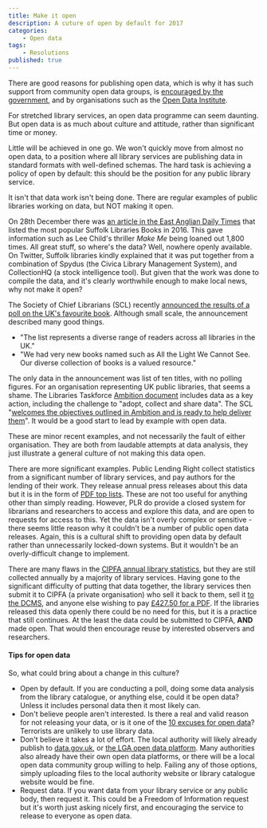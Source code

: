 ```yaml
---
title: Make it open
description: A cuture of open by default for 2017
categories:
    - Open data
tags:
    - Resolutions
published: true
---
```


There are good reasons for publishing open data, which is why it has such support from community open data groups, is [encouraged by the government](https://www.gov.uk/government/publications/open-data-white-paper-unleashing-the-potential), and by organisations such as the [Open Data Institute](http://theodi.org/).

For stretched library services, an open data programme can seem daunting.  But open data is as much about culture and attitude, rather than significant time or money.

Little will be achieved in one go.  We won't quickly move from almost no open data, to a position where all library services are publishing data in standard formats with well-defined schemas.  The hard task is achieving a policy of open by default:  this should be the position for any public library service.

It isn't that data work isn't being done.  There are regular examples of public libraries working on data, but NOT making it open.

On 28th December there was [an article in the East Anglian Daily Times](http://www.eadt.co.uk/news/lee_child_s_make_me_and_roald_dahl_s_the_bfg_are_most_popular_suffolk_library_books_in_2016_1_4830148) that listed the most popular Suffolk Libraries Books in 2016.  This gave information such as Lee Child's thriller *Make Me* being loaned out 1,800 times.  All great stuff, so where's the data?  Well, nowhere openly available.  On Twitter, Suffolk libraries kindly explained that it was put together from a combination of Spydus (the Civica Library Management System), and CollectionHQ (a stock intelligence tool).  But given that the work was done to compile the data, and it's clearly worthwhile enough to make local news, why not make it open?

The Society of Chief Librarians (SCL) recently [announced the results of a poll on the UK's favourite book](http://goscl.com/pride-and-prejudice-named-uks-favourite-book/).  Although small scale, the announcement described many good things.

- "The list represents a diverse range of readers across all libraries in the UK."
- "We had very new books named such as All the Light We Cannot See. Our diverse collection of books is a valued resource."

The only data in the announcement was list of ten titles, with no polling figures.  For an organisation representing UK public libraries, that seems a shame.  The Libraries Taskforce [Ambition document](https://www.gov.uk/government/publications/libraries-deliver-ambition-for-public-libraries-in-england-2016-to-2021/libraries-deliver-ambition-for-public-libraries-in-england-2016-to-2021) includes data as a key action, including the challenge to "adopt, collect and share data".  The SCL "[welcomes the objectives outlined in Ambition and is ready to help deliver them](http://goscl.com/scl-response-to-libraries-deliver-ambition-for-public-libraries-in-england-2016-2021-2/)".  It would be a good start to lead by example with open data.

These are minor recent examples, and not necessarily the fault of either organisation.  They are both from laudable attempts at data analysis, they just illustrate a general culture of not making this data open.

There are more significant examples.  Public Lending Right collect statistics from a significant number of library services, and pay authors for the lending of their work.  They release annual press releases about this data but it is in the form of [PDF top lists](https://www.plr.uk.com/mediaCentre/mostBorrowedAuthors/mostBorrowedAuthors.htm).  These are not too useful for anything other than simply reading.  However, PLR do provide a closed system for librarians and researchers to access and explore this data, and are open to requests for access to this.  Yet the data isn't overly complex or sensitive - there seems little reason why it couldn't be a number of public open data releases.  Again, this is a cultural shift to providing open data by default rather than unnecessarily locked-down systems.  But it wouldn't be an overly-difficult change to implement.

There are many flaws in the [CIPFA annual library statistics](http://www.cipfa.org/services/statistics/comparative-profiles/public-libraries), but they are still collected annually by a majority of library services.  Having gone to the significant difficulty of putting that data together, the library services then submit it to CIPFA (a private organisation) who sell it back to them, sell it [to the DCMS](http://www.cipfastats.net/news/newsstory.asp?content=17410), and anyone else wishing to pay [£427.50 for a PDF](http://www.cipfa.org/policy-and-guidance/publications/c/cipfa-library-profile-2016).  If the libraries released this data openly there could be no need for this, but it is a practice that still continues.  At the least the data could be submitted to CIPFA, **AND** made open.  That would then encourage reuse by interested observers and researchers.

#### Tips for open data

So, what could bring about a change in this culture?

- Open by default.  If you are conducting a poll, doing some data analysis from the library catalogue, or anything else, could it be open data?  Unless it includes personal data then it most likely can.
- Don't believe people aren't interested.  Is there a real and valid reason for not releasing your data, or is it one of the [10 excuses for open data](http://myeinsteinjob.blogspot.co.uk/2014/03/top-10-excuses-to-not-open-data.html)?  Terrorists are unlikely to use library data.
- Don't believe it takes a lot of effort.  The local authority will likely already publish to [data.gov.uk](https://data.gov.uk/), or [the LGA open data platform](http://opendata.esd.org.uk/).  Many authorities also already have their own open data platforms, or there will be a local open data community group willing to help.  Failing any of those options, simply uploading files to the local authority website or library catalogue website would be fine.
- Request data.  If you want data from your library service or any public body, then request it.  This could be a Freedom of Information request but it's worth just asking nicely first, and encouraging the service to release to everyone as open data.
